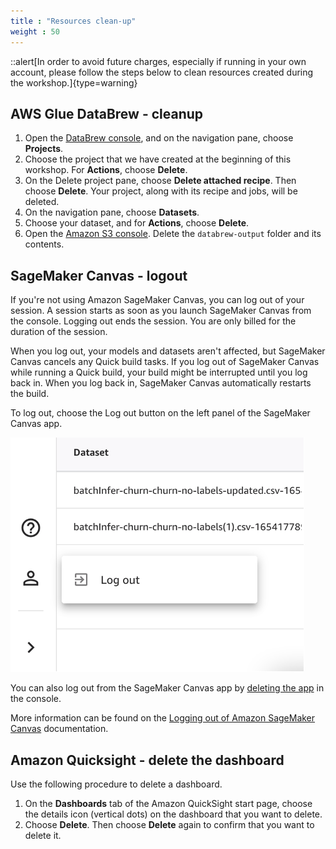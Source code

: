 ```yaml
---
title : "Resources clean-up"
weight : 50
---
```


::alert[In order to avoid future charges, especially if running in your own account, please follow the steps below to clean resources created during the workshop.]{type=warning}

## AWS Glue DataBrew - cleanup

1. Open the [DataBrew console](https://console.aws.amazon.com/databrew/), and on the navigation pane, choose **Projects**.
2. Choose the project that we have created at the beginning of this workshop. For **Actions**, choose **Delete**.
3. On the Delete project pane, choose **Delete attached recipe**. Then choose **Delete**. Your project, along with its recipe and jobs, will be deleted.
4. On the navigation pane, choose **Datasets**.
5. Choose your dataset, and for **Actions**, choose **Delete**.
6. Open the [Amazon S3 console](https://console.aws.amazon.com/s3/). Delete the `databrew-output` folder and its contents.

## SageMaker Canvas - logout

If you're not using Amazon SageMaker Canvas, you can log out of your session. A session starts as soon as you launch SageMaker Canvas from the console. Logging out ends the session. You are only billed for the duration of the session.

When you log out, your models and datasets aren't affected, but SageMaker Canvas cancels any Quick build tasks. If you log out of SageMaker Canvas while running a Quick build, your build might be interrupted until you log back in. When you log back in, SageMaker Canvas automatically restarts the build.

To log out, choose the Log out button on the left panel of the SageMaker Canvas app.

![logout](/static/canvas/logout.png)

You can also log out from the SageMaker Canvas app by [deleting the app](https://docs.aws.amazon.com/sagemaker/latest/dg/canvas-manage-apps.html#canvas-manage-apps-delete) in the console.

More information can be found on the [Logging out of Amazon SageMaker Canvas](https://docs.aws.amazon.com/sagemaker/latest/dg/canvas-log-out.html) documentation.

## Amazon Quicksight - delete the dashboard

Use the following procedure to delete a dashboard.

1. On the **Dashboards** tab of the Amazon QuickSight start page, choose the details icon (vertical dots) on the dashboard that you want to delete.
2. Choose **Delete**. Then choose **Delete** again to confirm that you want to delete it.
